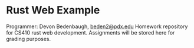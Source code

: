 # Rust Web Example
Programmer: Devon Bedenbaugh, beden2@pdx.edu
Homework repository for CS410 rust web development. Assignments will be stored here for grading purposes.  
